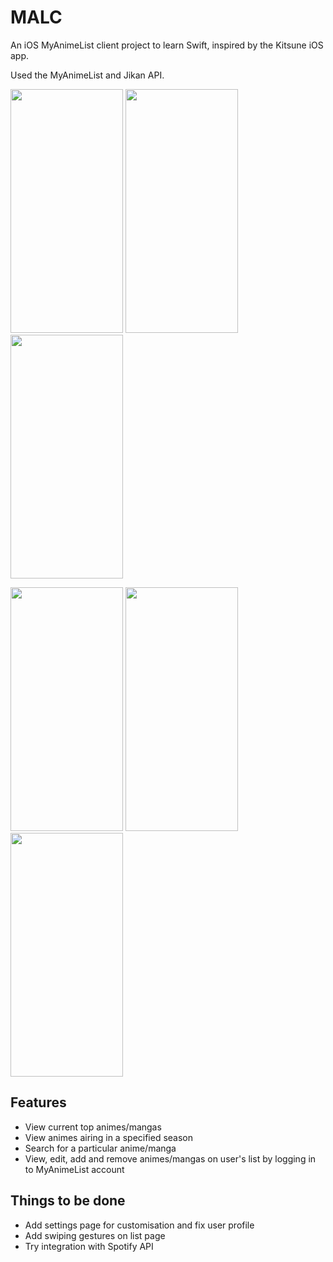 # MALC

An iOS MyAnimeList client project to learn Swift, inspired by the Kitsune iOS app.

Used the MyAnimeList and Jikan API. 

<img src="https://github.com/trgao/MALC/blob/main/images/top.png" width="180" height="390"/> <img src="https://github.com/trgao/MALC/blob/main/images/seasons.png" width="180" height="390"/> <img src="https://github.com/trgao/MALC/blob/main/images/search.png" width="180" height="390"/>

<img src="https://github.com/trgao/MALC/blob/main/images/list.png" width="180" height="390"/> <img src="https://github.com/trgao/MALC/blob/main/images/anime.png" width="180" height="390"/> <img src="https://github.com/trgao/MALC/blob/main/images/edit.png" width="180" height="390"/>

## Features

* View current top animes/mangas
* View animes airing in a specified season
* Search for a particular anime/manga
* View, edit, add and remove animes/mangas on user's list by logging in to MyAnimeList account

## Things to be done

* Add settings page for customisation and fix user profile
* Add swiping gestures on list page
* Try integration with Spotify API
